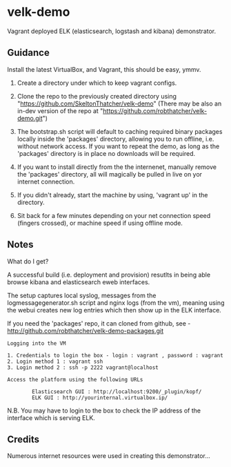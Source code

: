 velk-demo
=========

Vagrant deployed ELK (elasticsearch, logstash and kibana) demonstrator.

Guidance
--------

Install the latest VirtualBox, and Vagrant, this should be easy, ymmv.

1. Create a directory under which to keep vagrant configs.

2. Clone the repo to the previously created directory using "https://github.com/SkeltonThatcher/velk-demo" (There may be also an in-dev version of the repo at "https://github.com/robthatcher/velk-demo.git")

3. The bootstrap.sh script will default to caching required binary packages locally inside the 'packages' directory, allowing you to run offline, i.e. without network access. If you want to repeat the demo, as long as the 'packages' directory is in place no downloads will be required.
	
4. If you want to install directly from the the internenet, manually remove the 'packages' directory, all will magically be pulled in live on yor internet connection. 

5. If you didn't already, start the machine by using, 'vagrant up' in the directory.

6. Sit back for a few minutes depending on your net connection speed (fingers crossed), or machine speed if using offline mode.


Notes
-----

What do I get?

A successful build (i.e. deployment and provision) resutlts in being able browse kibana and elasticsearch eweb interfaces.

The setup captures local syslog, messages from the logmessagegenerator.sh script and nginx logs (from the vm), meaning using the webui creates new log entries which then show up in the ELK interface.

If you need the 'packages' repo, it can cloned from github, see - http://github.com/robthatcher/velk-demo-packages.git 

	Logging into the VM

	1. Credentials to login the box - login : vagrant , password : vagrant
	2. Login method 1 : vagrant ssh
	3. Login method 2 : ssh -p 2222 vagrant@localhost

	Access the platform using the following URLs

        	Elasticsearch GUI : http://localhost:9200/_plugin/kopf/
        	ELK GUI : http://yourinternal.virtualbox.ip/

N.B. You may have to login to the box to check the IP address of the interface which is serving ELK.

Credits
-------
Numerous internet resources were used in creating this demonstrator...

